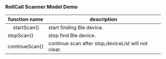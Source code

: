 ### RollCall Scanner Model Demo


|    function name   |       description         |
|      ----------    | ------------------------- |
|      startScan()   | start finding Ble device. |
|      stopScan()    |   stop find Ble device.   |
|    continueScan()  |  continue scan after stop,deviceList will not clear.|
